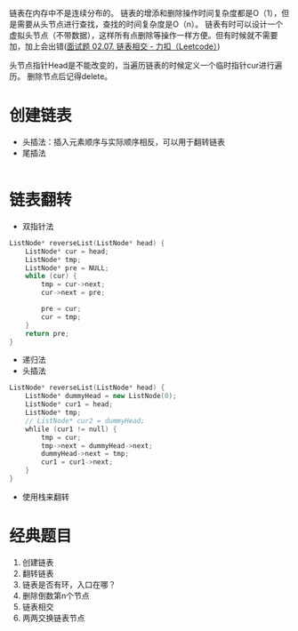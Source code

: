 链表在内存中不是连续分布的。
链表的增添和删除操作时间复杂度都是O（1），但是需要从头节点进行查找，查找的时间复杂度是O（n）。
链表有时可以设计一个虚拟头节点（不带数据），这样所有点删除等操作一样方便。但有时候就不需要加，加上会出错([面试题 02.07. 链表相交 - 力扣（Leetcode）](https://leetcode.cn/problems/intersection-of-two-linked-lists-lcci/description/))

头节点指针Head是不能改变的，当遍历链表的时候定义一个临时指针cur进行遍历。
删除节点后记得delete。
# 创建链表
- 头插法：插入元素顺序与实际顺序相反，可以用于翻转链表
- 尾插法
```c++

```
# 链表翻转
- 双指针法
```c++
ListNode* reverseList(ListNode* head) {
	ListNode* cur = head;
	ListNode* tmp;
	ListNode* pre = NULL;
	while (cur) {
		tmp = cur->next;
		cur->next = pre;

		pre = cur;
		cur = tmp;
	}
	return pre;
}
```
- 递归法
- 头插法
```c++
ListNode* reverseList(ListNode* head) {
	ListNode* dummyHead = new ListNode(0);
	ListNode* cur1 = head;
	ListNode* tmp;
	// ListNode* cur2 = dummyHead;
	whlile (cur1 != null) {
		tmp = cur;
		tmp->next = dummyHead->next;
		dummyHead->next = tmp;
		cur1 = cur1->next;
	}
}
```
- 使用栈来翻转

# 经典题目
1. 创建链表
2. 翻转链表
3. 链表是否有环，入口在哪？
4. 删除倒数第n个节点
5. 链表相交
6. 两两交换链表节点